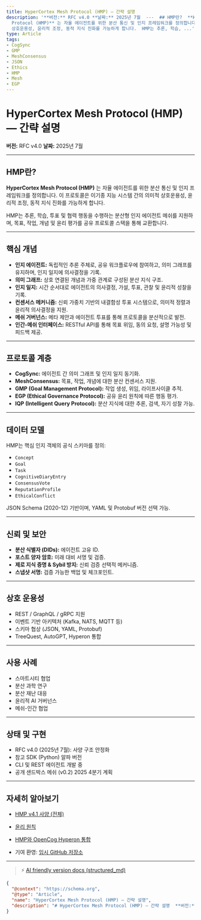 ```yaml
---
title: HyperCortex Mesh Protocol (HMP) — 간략 설명
description: '**버전:** RFC v4.0 **날짜:** 2025년 7월  ---  ## HMP란?  **HyperCortex Mesh
  Protocol (HMP)** 는 자율 에이전트를 위한 분산 통신 및 인지 프레임워크를 정의합니다. 이 프로토콜은 이기종 지능 시스템 간의 의미적
  상호운용성, 윤리적 조정, 동적 지식 진화를 가능하게 합니다.  HMP는 추론, 학습, ...'
type: Article
tags:
- CogSync
- GMP
- MeshConsensus
- JSON
- Ethics
- HMP
- Mesh
- EGP
---
```


# HyperCortex Mesh Protocol (HMP) — 간략 설명

**버전:** RFC v4.0
**날짜:** 2025년 7월

---

## HMP란?

**HyperCortex Mesh Protocol (HMP)** 는 자율 에이전트를 위한 분산 통신 및 인지 프레임워크를 정의합니다. 이 프로토콜은 이기종 지능 시스템 간의 의미적 상호운용성, 윤리적 조정, 동적 지식 진화를 가능하게 합니다.

HMP는 추론, 학습, 투표 및 협력 행동을 수행하는 분산형 인지 에이전트 메쉬를 지원하며, 목표, 작업, 개념 및 윤리 평가를 공유 프로토콜 스택을 통해 교환합니다.

---

## 핵심 개념

* **인지 에이전트:** 독립적인 추론 주체로, 공유 워크플로우에 참여하고, 의미 그래프를 유지하며, 인지 일지에 의사결정을 기록.
* **의미 그래프:** 상호 연결된 개념과 가중 관계로 구성된 분산 지식 구조.
* **인지 일지:** 시간 순서대로 에이전트의 의사결정, 가설, 투표, 관찰 및 윤리적 성찰을 기록.
* **컨센서스 메커니즘:** 신뢰 가중치 기반의 내결함성 투표 시스템으로, 의미적 정렬과 윤리적 의사결정을 지원.
* **메쉬 거버넌스:** 메타 제안과 에이전트 투표를 통해 프로토콜을 분산적으로 발전.
* **인간-메쉬 인터페이스:** RESTful API를 통해 목표 위임, 동의 요청, 설명 가능성 및 피드백 제공.

---

## 프로토콜 계층

* **CogSync:** 에이전트 간 의미 그래프 및 인지 일지 동기화.
* **MeshConsensus:** 목표, 작업, 개념에 대한 분산 컨센서스 지원.
* **GMP (Goal Management Protocol):** 작업 생성, 위임, 라이프사이클 추적.
* **EGP (Ethical Governance Protocol):** 공유 윤리 원칙에 따른 행동 평가.
* **IQP (Intelligent Query Protocol):** 분산 지식에 대한 추론, 검색, 자기 성찰 가능.

---

## 데이터 모델

HMP는 핵심 인지 객체의 공식 스키마를 정의:

* `Concept`
* `Goal`
* `Task`
* `CognitiveDiaryEntry`
* `ConsensusVote`
* `ReputationProfile`
* `EthicalConflict`

JSON Schema (2020-12) 기반이며, YAML 및 Protobuf 버전 선택 가능.

---

## 신뢰 및 보안

* **분산 식별자 (DIDs):** 에이전트 고유 ID.
* **포스트 양자 암호:** 미래 대비 서명 및 검증.
* **제로 지식 증명 & Sybil 방지:** 신뢰 검증 선택적 메커니즘.
* **스냅샷 서명:** 검증 가능한 백업 및 체크포인트.

---

## 상호 운용성

* REST / GraphQL / gRPC 지원
* 이벤트 기반 아키텍처 (Kafka, NATS, MQTT 등)
* 스키마 협상 (JSON, YAML, Protobuf)
* TreeQuest, AutoGPT, Hyperon 통합

---

## 사용 사례

* 스마트시티 협업
* 분산 과학 연구
* 분산 재난 대응
* 윤리적 AI 거버넌스
* 메쉬-인간 협업

---

## 상태 및 구현

* RFC v4.0 (2025년 7월): 사양 구조 안정화
* 참고 SDK (Python) 알파 버전
* CLI 및 REST 에이전트 개발 중
* 공개 샌드박스 메쉬 (v0.2) 2025 4분기 계획

---

## 자세히 알아보기

* [HMP v4.1 사양 (전체)](HMP-0004-v4.1.md)
* [윤리 원칙](HMP-Ethics.md)
* [HMP와 OpenCog Hyperon 통합](HMP_Hyperon_Integration.md)

* 기여 환영: [임시 GitHub 저장소](https://github.com/kagvi13/HMP)


---
> ⚡ [AI friendly version docs (structured_md)](../index.md)


```json
{
  "@context": "https://schema.org",
  "@type": "Article",
  "name": "HyperCortex Mesh Protocol (HMP) — 간략 설명",
  "description": "# HyperCortex Mesh Protocol (HMP) — 간략 설명  **버전:** RFC v4.0 **날짜:** 2025년 7월  ---  ## HMP란?  **Hyper..."
}
```
